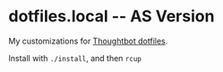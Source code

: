 # dotfiles.local -- AS Version

My customizations for [Thoughtbot dotfiles](https://github.com/thoughtbot/dotfiles).

Install with `./install`, and then `rcup`
